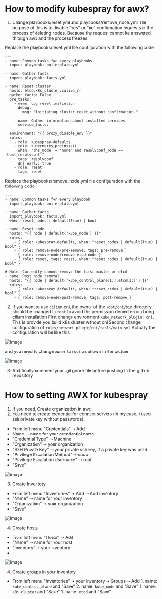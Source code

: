 # How to modify kubespray for awx?

1. Change playbooks/reset.yml and playbooks/remove_node.yml
The purpose of this is to disable "yes" or "no" confirmation requests in the process of deleting nodes. Because the request cannot be answered through awx and the process freezes

Replace the playbooks/reset.yml file configuration with the following code
```
---
- name: Common tasks for every playbooks
  import_playbook: boilerplate.yml

- name: Gather facts
  import_playbook: facts.yml

- name: Reset cluster
  hosts: etcd:k8s_cluster:calico_rr
  gather_facts: False
  pre_tasks:
    - name: Log reset initiation
      debug:
        msg: "Initiating cluster reset without confirmation."

    - name: Gather information about installed services
      service_facts:

  environment: "{{ proxy_disable_env }}"
  roles:
    - role: kubespray-defaults
    - role: kubernetes/preinstall
      when: "dns_mode != 'none' and resolvconf_mode == 'host_resolvconf'"
      tags: resolvconf
      dns_early: true
    - role: reset
      tags: reset
```

Replace the playbooks/remove_node.yml file configuration with the following code

```
---
- name: Common tasks for every playbook
  import_playbook: boilerplate.yml

- name: Gather facts
  import_playbook: facts.yml
  when: reset_nodes | default(True) | bool

- name: Reset node
  hosts: "{{ node | default('kube_node') }}"
  roles:
    - { role: kubespray-defaults, when: "reset_nodes | default(True) | bool" }
    - { role: remove-node/pre-remove, tags: pre-remove }
    - { role: remove-node/remove-etcd-node }
    - { role: reset, tags: reset, when: "reset_nodes | default(True) | bool" }

# Note: Currently cannot remove the first master or etcd
- name: Post node removal
  hosts: "{{ node | default('kube_control_plane[1:]:etcd[1:]') }}"
  roles:
    - { role: kubespray-defaults, when: "reset_nodes | default(True) | bool" }
    - { role: remove-node/post-remove, tags: post-remove }
```


2. If you want to use `cilium` cni, the owner of the `/opt/cni/bin` directory should be changed to `root` to avoid the permission denied error during cilium installation
First change environment `kube_network_plugin: cni`. This is provide you build k8s cluster without cni 
Second change configuration of `roles/network_plugin/cni/tasks/main.yml`
Actually the configuration will be like this

![image](https://github.com/bexruzdiv/awx-kubespray-2-24-1/assets/107495220/e298b41d-6142-45b2-8d90-b74a847f1a20)

and you need to change `owner` to `root` as shown in the picture

![image](https://github.com/bexruzdiv/awx-kubespray-2-24-1/assets/107495220/00cfc743-def5-471b-a07c-e544cd81c5f2)

3. And finally comment your .gitignore file before pushing to the github repository

# How to setting AWX for kubespray
1. If you need, Create organization in awx 
2. You need to create credential for connect servers (in my case, i used ssh private key without passwords).

  - From left menu "Credentials" ➝ Add
  - Name  ➝  name for your crendential name
  - "Credential Type" ➝ Machine
  - "Organization" ➝ your organization
  - "SSH Private Key" ➝ your private ssh key, if a private key was used
  - "Privilege Escalation Method" ➝ sudo
  - "Privilege Escalation Username" ➝ root
  - "Save"

![image](https://github.com/bexruzdiv/awx-kubespray-2-24-1/assets/107495220/06d78578-f3f9-464a-a032-538c986a5131)


3. Create Inventoty
  - From left menu "Inventories" ➝ Add ➝ Add inventory
  - "Name"  ➝ name for your inventory 
  - "Organization" ➝ your organization
  - "Save"

![image](https://github.com/bexruzdiv/awx-kubespray-2-24-1/assets/107495220/9cbe9e90-d41f-4f1f-a426-40f131beb5da)

4. Create hosts
  -  From left menu "Hosts" ➝ Add
  -  "Name"  ➝ name for your host
  -  "Inventory"  ➝ your inventory
  -  
![image](https://github.com/bexruzdiv/awx-kubespray-2-24-1/assets/107495220/f6878f83-2765-4141-be05-7e35aa956d77)

4. Create groups in your inventory
  -  From left menu "Inventories" ➝ your inventory ➝ Groups ➝ Add
    1. name: `kube_control_plane` and "Save"
    2. name: `kube_node` and "Save"
    1. name: `k8s_cluster` and "Save"
    1. name: `etcd` and "Save"
